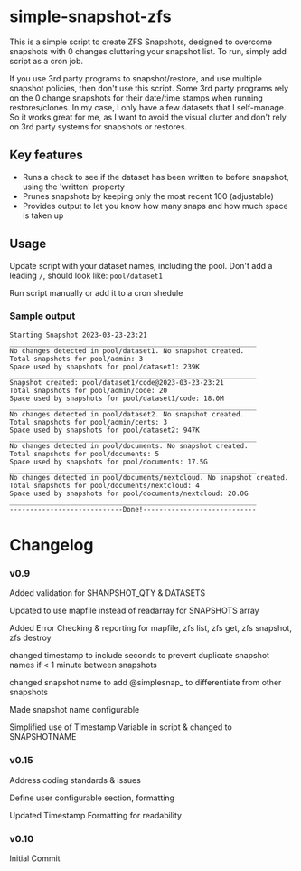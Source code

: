 # simple-snapshot-zfs

This is a simple script to create ZFS Snapshots, designed to overcome snapshots with 0 changes cluttering your snapshot list.
To run, simply add script as a cron job.

If you use 3rd party programs to snapshot/restore, and use multiple snapshot policies, then don't use this script.  Some 3rd party programs rely on the 0 change snapshots for their date/time stamps when running restores/clones.
In my case, I only have a few datasets that I self-manage.  So it works great for me, as I want to avoid the visual clutter and don't rely on 3rd party systems for snapshots or restores.

## Key features

* Runs a check to see if the dataset has been written to before snapshot, using the 'written' property
* Prunes snapshots by keeping only the most recent 100 (adjustable)
* Provides output to let you know how many snaps and how much space is taken up

## Usage

Update script with your dataset names, including the pool.  Don't add a leading `/`, should look like: `pool/dataset1`

Run script manually or add it to a cron shedule

### Sample output

```
Starting Snapshot 2023-03-23-23:21
_____________________________________________________________
No changes detected in pool/dataset1. No snapshot created.
Total snapshots for pool/admin: 3
Space used by snapshots for pool/dataset1: 239K
_____________________________________________________________
Snapshot created: pool/dataset1/code@2023-03-23-23:21
Total snapshots for pool/admin/code: 20
Space used by snapshots for pool/dataset1/code: 18.0M
_____________________________________________________________
No changes detected in pool/dataset2. No snapshot created.
Total snapshots for pool/admin/certs: 3
Space used by snapshots for pool/dataset2: 947K
_____________________________________________________________
No changes detected in pool/documents. No snapshot created.
Total snapshots for pool/documents: 5
Space used by snapshots for pool/documents: 17.5G
_____________________________________________________________
No changes detected in pool/documents/nextcloud. No snapshot created.
Total snapshots for pool/documents/nextcloud: 4
Space used by snapshots for pool/documents/nextcloud: 20.0G
_____________________________________________________________
----------------------------Done!----------------------------

```

# Changelog

### v0.9

Added validation for SHANPSHOT_QTY & DATASETS

Updated to use mapfile instead of readarray for SNAPSHOTS array

Added Error Checking & reporting for mapfile, zfs list, zfs get, zfs snapshot, zfs destroy

changed timestamp to include seconds to prevent duplicate snapshot names if < 1 minute between snapshots

changed snapshot name to add @simplesnap_ to differentiate from other snapshots

Made snapshot name configurable

Simplified use of Timestamp Variable in script & changed to SNAPSHOTNAME

### v0.15 

Address coding standards & issues

Define user configurable section, formatting

Updated Timestamp Formatting for readability

### v0.10

Initial Commit
